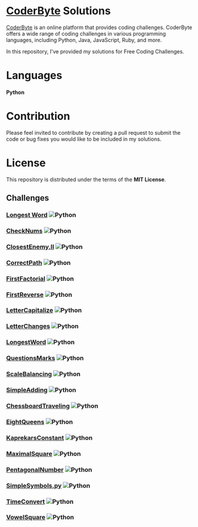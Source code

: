 # [CoderByte](https://www.coderbyte.com/)  Solutions #

 [CoderByte](https://www.coderbyte.com/) is an online platform that provides coding challenges.
 CoderByte offers a wide range of coding challenges in various programming languages, including Python, Java, JavaScript, Ruby, and more.

In this repository, I've provided my solutions for Free Coding Challenges. 


# Languages #

 #### Python ####


# Contribution #

Please feel invited to contribute by creating a pull request to 
submit the code or bug fixes you would like to be included in my solutions.

# License #

This repository is distributed under the terms of the **MIT License**.


## Challenges ##


### [Longest Word](https://github.com/w4lner/Coderbyte-Solutions/blob/main/Coderbyte-Solutions/AlphabetSoup.py)  ![Python](https://img.shields.io/badge/Python-solved-brightgreen.svg) 

### [CheckNums](https://github.com/w4lner/Coderbyte-Solutions/blob/main/Coderbyte-Solutions/CheckNums.py)  ![Python](https://img.shields.io/badge/Python-solved-brightgreen.svg) 

### [ClosestEnemy.II](https://github.com/w4lner/Coderbyte-Solutions/blob/main/Coderbyte-Solutions/ClosestEnemyII.py)     ![Python](https://img.shields.io/badge/Python-solved-brightgreen.svg) 

### [CorrectPath](https://github.com/w4lner/Coderbyte-Solutions/blob/main/Coderbyte-Solutions/CorrectPath.py)    ![Python](https://img.shields.io/badge/Python-solved-brightgreen.svg) 

### [FirstFactorial](https://github.com/w4lner/Coderbyte-Solutions/blob/main/Coderbyte-Solutions/FirstFactorial.py)  ![Python](https://img.shields.io/badge/Python-solved-brightgreen.svg) 

### [FirstReverse](https://github.com/w4lner/Coderbyte-Solutions/blob/main/Coderbyte-Solutions/FirstReverse.py) ![Python](https://img.shields.io/badge/Python-solved-brightgreen.svg) 

### [LetterCapitalize](https://github.com/w4lner/Coderbyte-Solutions/blob/main/Coderbyte-Solutions/LetterCapitalize.py) ![Python](https://img.shields.io/badge/Python-solved-brightgreen.svg) 

### [LetterChanges](https://github.com/w4lner/Coderbyte-Solutions/blob/main/Coderbyte-Solutions/LetterChanges.py) ![Python](https://img.shields.io/badge/Python-solved-brightgreen.svg) 

### [LongestWord](https://github.com/w4lner/Coderbyte-Solutions/blob/main/Coderbyte-Solutions/LongestWord.py) ![Python](https://img.shields.io/badge/Python-solved-brightgreen.svg)

### [QuestionsMarks](https://github.com/w4lner/Coderbyte-Solutions/blob/main/Coderbyte-Solutions/QuestionsMarks.py) ![Python](https://img.shields.io/badge/Python-solved-brightgreen.svg) 

### [ScaleBalancing](https://github.com/w4lner/Coderbyte-Solutions/blob/main/Coderbyte-Solutions/ScaleBalancing.py) ![Python](https://img.shields.io/badge/JavaScript-solved-brightgreen.svg)

### [SimpleAdding](https://github.com/w4lner/Coderbyte-Solutions/blob/main/Coderbyte-Solutions/SimpleAdding.py) ![Python](https://img.shields.io/badge/Python-solved-brightgreen.svg) 

### [ChessboardTraveling](https://github.com/w4lner/Coderbyte-Solutions/blob/main/Coderbyte-Solutions/ChessboardTraveling.py)     ![Python](https://img.shields.io/badge/Python-solved-brightgreen.svg) 

### [EightQueens](https://github.com/w4lner/Coderbyte-Solutions/blob/main/Coderbyte-Solutions/EightQueens.py)  ![Python](https://img.shields.io/badge/Python-solved-brightgreen.svg) 

### [KaprekarsConstant](https://github.com/w4lner/Coderbyte-Solutions/blob/main/Coderbyte-Solutions/KaprekarsConstant.py)  ![Python](https://img.shields.io/badge/Python-solved-brightgreen.svg) 

### [MaximalSquare](https://github.com/w4lner/Coderbyte-Solutions/blob/main/Coderbyte-Solutions/MaximalSquare.py) ![Python](https://img.shields.io/badge/Python-solved-brightgreen.svg) 

### [PentagonalNumber](https://github.com/w4lner/Coderbyte-Solutions/blob/main/Coderbyte-Solutions/PentagonalNumber.py) ![Python](https://img.shields.io/badge/Python-solved-brightgreen.svg) 

### [SimpleSymbols.py](https://github.com/w4lner/Coderbyte-Solutions/blob/main/Coderbyte-Solutions/SimpleSymbols.py) ![Python](https://img.shields.io/badge/Python-solved-brightgreen.svg) 

### [TimeConvert](https://github.com/w4lner/Coderbyte-Solutions/blob/main/Coderbyte-Solutions/TimeConvert.py) ![Python](https://img.shields.io/badge/Python-solved-brightgreen.svg)

### [VowelSquare](https://github.com/w4lner/Coderbyte-Solutions/blob/main/Coderbyte-Solutions/VowelSquare.py) ![Python](https://img.shields.io/badge/Python-solved-brightgreen.svg) 

